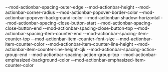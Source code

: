 --mod-actionbar-spacing-outer-edge
--mod-actionbar-height
--mod-actionbar-corner-radius
--mod-actionbar-popover-border-color
--mod-actionbar-popover-background-color
--mod-actionbar-shadow-horizontal
--mod-actionbar-spacing-close-button-start
--mod-actionbar-spacing-close-button-end
--mod-actionbar-spacing-close-button-top
--mod-actionbar-spacing-item-counter-end
--mod-actionbar-spacing-item-counter-top
--mod-actionbar-item-counter-font-size
--mod-actionbar-item-counter-color
--mod-actionbar-item-counter-line-height
--mod-actionbar-item-counter-line-height-cjk
--mod-actionbar-spacing-action-group-end
--mod-actionbar-spacing-action-group-top
--mod-actionbar-emphasized-background-color
--mod-actionbar-emphasized-item-counter-color
